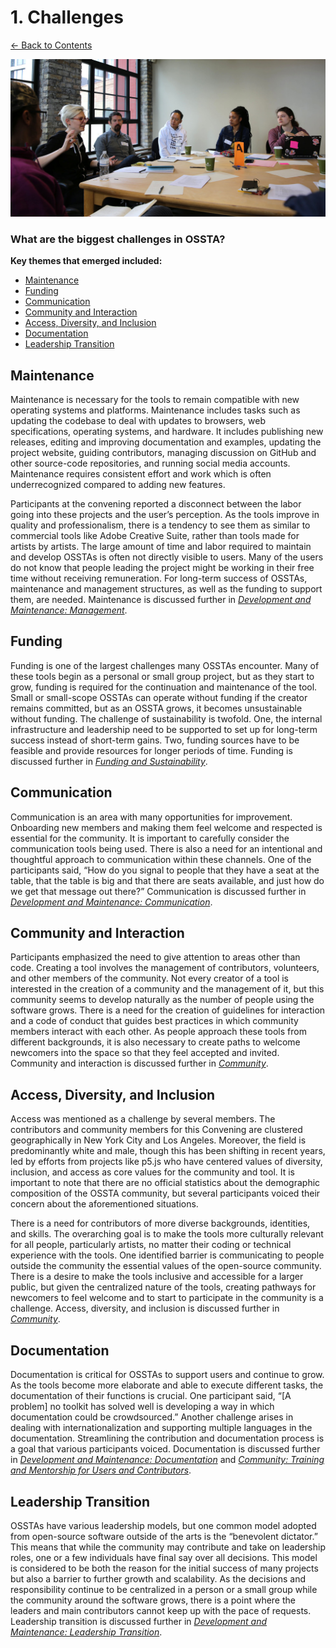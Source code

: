 # 1. Challenges

[← Back to Contents](README.md)

![OSSTA conversation table](images/ossta_table_3.jpg)

###  What are the biggest challenges in OSSTA?

**Key themes that emerged included:**

* [Maintenance](#maintenance)
* [Funding](#funding)
* [Communication](#communication)
* [Community and Interaction](#community-and-interaction)
* [Access, Diversity, and Inclusion](#access-diversity-and-inclusion)
* [Documentation](#documentation)
* [Leadership Transition](#leadership-transition)


## Maintenance

Maintenance is necessary for the tools to remain compatible with new operating systems and platforms. Maintenance includes tasks such as updating the codebase to deal with updates to browsers, web specifications, operating systems, and hardware. It includes publishing new releases, editing and improving documentation and examples, updating the project website, guiding contributors, managing discussion on GitHub and other source-code repositories, and running social media accounts. Maintenance requires consistent effort and work which is often underrecognized compared to adding new features.

Participants at the convening reported a disconnect between the labor going into these projects and the user’s perception. As the tools improve in quality and professionalism, there is a tendency to see them as similar to commercial tools like Adobe Creative Suite, rather than tools made for artists by artists. The large amount of time and labor required to maintain and develop OSSTAs is often not directly visible to users. Many of the users do not know that people leading the project might be working in their free time without receiving remuneration. For long-term success of OSSTAs, maintenance and management structures, as well as the funding to support them, are needed. Maintenance is discussed further in [*Development and Maintenance: Management*](2_development_and_maintenance.md#management).


## Funding

Funding is one of the largest challenges many OSSTAs encounter. Many of these tools begin as a personal or small group project, but as they start to grow, funding is required for the continuation and maintenance of the tool. Small or small-scope OSSTAs can operate without funding if the creator remains committed, but as an OSSTA grows, it becomes unsustainable without funding. The challenge of sustainability is twofold. One, the internal infrastructure and leadership need to be supported to set up for long-term success instead of short-term gains. Two, funding sources have to be feasible and provide resources for longer periods of time. Funding is discussed further in [*Funding and Sustainability*](4_funding_and_sustainability.md).


## Communication

Communication is an area with many opportunities for improvement. Onboarding new members and making them feel welcome and respected is essential for the community. It is important to carefully consider the communication tools being used. There is also a need for an intentional and thoughtful approach to communication within these channels. One of the participants said, “How do you signal to people that they have a seat at the table, that the table is big and that there are seats available, and just how do we get that message out there?” Communication is discussed further in [*Development and Maintenance: Communication*](2_development_and_maintenance.md#communication).


## Community and Interaction

Participants emphasized the need to give attention to areas other than code. Creating a tool involves the management of contributors, volunteers, and other members of the community. Not every creator of a tool is interested in the creation of a community and the management of it, but this community seems to develop naturally as the number of people using the software grows. There is a need for the creation of guidelines for interaction and a code of conduct that guides best practices in which community members interact with each other. As people approach these tools from different backgrounds, it is also necessary to create paths to welcome newcomers into the space so that they feel accepted and invited. Community and interaction is discussed further in [*Community*](3_community.md).


## Access, Diversity, and Inclusion

Access was mentioned as a challenge by several members. The contributors and community members for this Convening are clustered geographically in New York City and Los Angeles. Moreover, the field is predominantly white and male, though this has been shifting in recent years, led by efforts from projects like p5.js who have centered values of diversity, inclusion, and access as core values for the community and tool. It is important to note that there are no official statistics about the demographic composition of the OSSTA community, but several participants voiced their concern about the aforementioned situations.
 
There is a need for contributors of more diverse backgrounds, identities, and skills. The overarching goal is to make the tools more culturally relevant for all people, particularly artists, no matter their coding or technical experience with the tools. One identified barrier is communicating to people outside the community the essential values of the open-source community. There is a desire to make the tools inclusive and accessible for a larger public, but given the centralized nature of the tools, creating pathways for newcomers to feel welcome and to start to participate in the community is a challenge. Access, diversity, and inclusion is discussed further in [*Community*](3_community.md).


## Documentation

Documentation is critical for OSSTAs to support users and continue to grow. As the tools become more elaborate and able to execute different tasks, the documentation of their functions is crucial. One participant said, “[A problem] no toolkit has solved well is developing a way in which documentation could be crowdsourced.” Another challenge arises in dealing with internationalization and supporting multiple languages in the documentation. Streamlining the contribution and documentation process is a goal that various participants voiced. Documentation is discussed further in [*Development and Maintenance: Documentation*](2_development_and_maintenance.md#documentation-and-education) and [*Community: Training and Mentorship for Users and Contributors*](3_community.md#training-and-mentorship-for-users-and-contributors).


## Leadership Transition

OSSTAs have various leadership models, but one common model adopted from open-source software outside of the arts is the “benevolent dictator.” This means that while the community may contribute and take on leadership roles, one or a few individuals have final say over all decisions. This model is considered to be both the reason for the initial success of many projects but also a barrier to further growth and scalability. As the decisions and responsibility continue to be centralized in a person or a small group while the community around the software grows, there is a point where the leaders and main contributors cannot keep up with the pace of requests. Leadership transition is discussed further in [*Development and Maintenance: Leadership Transition*](2_development_and_maintenance.md#documentation-and-education).
